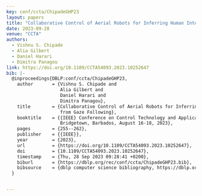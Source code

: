 ```yaml
---
key: conf/ccta/ChipadeGHP23
layout: papers
title: "Collaborative Control of Aerial Robots for Inferring Human Intent from Gaze Following."
date: 2023-09-28
venue: "CCTA"
authors:
  - Vishnu S. Chipade
  - Alia Gilbert
  - Daniel Harari
  - Dimitra Panagou
link: https://doi.org/10.1109/CCTA54093.2023.10252647
bib: |-
  @inproceedings{DBLP:conf/ccta/ChipadeGHP23,
    author       = {Vishnu S. Chipade and
                    Alia Gilbert and
                    Daniel Harari and
                    Dimitra Panagou},
    title        = {Collaborative Control of Aerial Robots for Inferring Human Intent
                    from Gaze Following},
    booktitle    = {{IEEE} Conference on Control Technology and Applications, {CCTA} 2023,
                    Bridgetown, Barbados, August 16-18, 2023},
    pages        = {255--262},
    publisher    = {{IEEE}},
    year         = {2023},
    url          = {https://doi.org/10.1109/CCTA54093.2023.10252647},
    doi          = {10.1109/CCTA54093.2023.10252647},
    timestamp    = {Thu, 28 Sep 2023 09:28:41 +0200},
    biburl       = {https://dblp.org/rec/conf/ccta/ChipadeGHP23.bib},
    bibsource    = {dblp computer science bibliography, https://dblp.org}
  }


---
```

